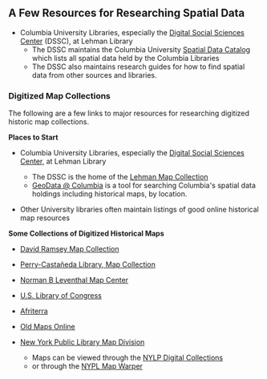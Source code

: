 ## A Few Resources for Researching Spatial Data

* Columbia University Libraries, especially the [Digital Social Sciences Center](http://library.columbia.edu/locations/dssc/data/service.html) (DSSC), at Lehman Library 
	* The DSSC maintains the Columbia University [Spatial Data Catalog](https://geodata.library.columbia.edu) which lists all spatial data held by the Columbia Libraries
	* The DSSC also maintains research guides for how to find spatial data from other sources and libraries. 

### Digitized Map Collections

The following are a few links to major resources for researching digitized historic map collections.

**Places to Start**

* Columbia University Libraries, especially the [Digital Social Sciences Center,](http://library.columbia.edu/locations/dssc/data/service.html) at Lehman Library
	* The DSSC is the home of the [Lehman Map Collection](http://library.columbia.edu/locations/maps/about.html)
	* [GeoData @ Columbia](http://geodata.cul.columbia.edu) is a tool for searching Columbia's spatial data holdings including historical maps, by location. 

* Other University libraries often maintain listings of good online historical map resources

**Some Collections of Digitized Historical Maps**

* [David Ramsey Map Collection](http://www.davidrumsey.com)

* [Perry-Castañeda Library, Map Collection](http://www.lib.utexas.edu/maps/)

* [Norman B Leventhal Map Center](http://maps.bpl.org)

* [U.S. Library of Congress](https://www.loc.gov/maps/collections/)

* [Afriterra](http://www.afriterra.org)

* [Old Maps Online](http://www.oldmapsonline.org)

* [New York Public Library Map Division](https://www.nypl.org/blog/2014/03/28/open-access-maps)
	* Maps can be viewed through the [NYLP Digital Collections](http://digitalcollections.nypl.org/search/index?filters%5BphysicalLocation_mtxt_s%5D%5B%5D=Map+Division&keywords=&sort=dateDigitized_dt+desc)
	* or through the [NYPL Map Warper](http://maps.nypl.org/warper/)

